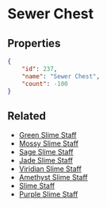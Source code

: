 # Sewer Chest

<no description available>

## Properties

```json
{
    "id": 237,
    "name": "Sewer Chest",
    "count": -100
}
```

## Related

- [Green Slime Staff](../items/6160-green-slime-staff.md)
- [Mossy Slime Staff](../items/6161-mossy-slime-staff.md)
- [Sage Slime Staff](../items/6162-sage-slime-staff.md)
- [Jade Slime Staff](../items/6163-jade-slime-staff.md)
- [Viridian Slime Staff](../items/6164-viridian-slime-staff.md)
- [Amethyst Slime Staff](../items/6165-amethyst-slime-staff.md)
- [Slime Staff](../items/6280-slime-staff.md)
- [Purple Slime Staff](../items/6281-purple-slime-staff.md)

